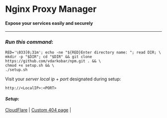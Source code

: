 # Nginx Proxy Manager
#### Expose your services easily and securely
---
  
### *Run this command*:
```
RED='\033[0;31m'; echo -ne "${RED}Enter directory name: "; read DIR; \
mkdir -p "$DIR"; cd "$DIR" && git clone https://github.com/vdarkobar/npm.git . && \
chmod +x setup.sh && \
./setup.sh
```
  
Visit your *server local ip* + *port* designated during setup:
```
http://<LocalIP>:<PORT>
```
  
#### *Setup*:
<p align="left">
  <a href="https://github.com/vdarkobar/npm/blob/main/shared/CloudFlare.md#create-cloudflare-api-token">CloudFlare</a> |  
  <a href="https://github.com/vdarkobar/npm/blob/main/shared/404.md">Custom 404 page</a> |   
  <br><br>
</p>  
